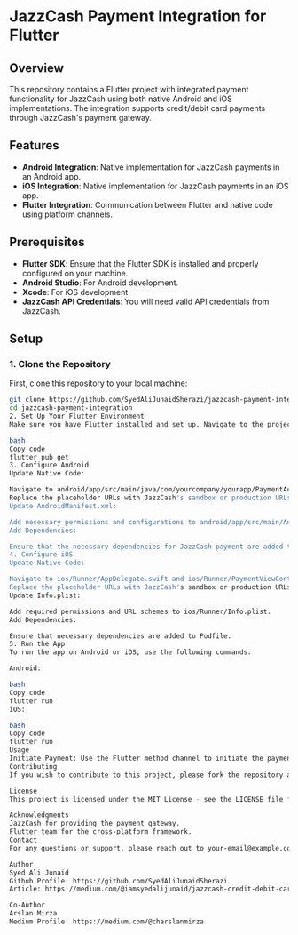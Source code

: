 # JazzCash Payment Integration for Flutter

## Overview

This repository contains a Flutter project with integrated payment functionality for JazzCash using both native Android and iOS implementations. The integration supports credit/debit card payments through JazzCash's payment gateway.

## Features

- **Android Integration**: Native implementation for JazzCash payments in an Android app.
- **iOS Integration**: Native implementation for JazzCash payments in an iOS app.
- **Flutter Integration**: Communication between Flutter and native code using platform channels.

## Prerequisites

- **Flutter SDK**: Ensure that the Flutter SDK is installed and properly configured on your machine.
- **Android Studio**: For Android development.
- **Xcode**: For iOS development.
- **JazzCash API Credentials**: You will need valid API credentials from JazzCash.

## Setup

### 1. Clone the Repository

First, clone this repository to your local machine:

```bash
git clone https://github.com/SyedAliJunaidSherazi/jazzcash-payment-integration.git
cd jazzcash-payment-integration
2. Set Up Your Flutter Environment
Make sure you have Flutter installed and set up. Navigate to the project directory and get the Flutter dependencies:

bash
Copy code
flutter pub get
3. Configure Android
Update Native Code:

Navigate to android/app/src/main/java/com/yourcompany/yourapp/PaymentActivity.java.
Replace the placeholder URLs with JazzCash's sandbox or production URLs in your native code.
Update AndroidManifest.xml:

Add necessary permissions and configurations to android/app/src/main/AndroidManifest.xml.
Add Dependencies:

Ensure that the necessary dependencies for JazzCash payment are added to android/app/build.gradle.
4. Configure iOS
Update Native Code:

Navigate to ios/Runner/AppDelegate.swift and ios/Runner/PaymentViewController.swift.
Replace the placeholder URLs with JazzCash's sandbox or production URLs in your native code.
Update Info.plist:

Add required permissions and URL schemes to ios/Runner/Info.plist.
Add Dependencies:

Ensure that necessary dependencies are added to Podfile.
5. Run the App
To run the app on Android or iOS, use the following commands:

Android:

bash
Copy code
flutter run
iOS:

bash
Copy code
flutter run
Usage
Initiate Payment: Use the Flutter method channel to initiate the payment process. Example usage can be found in the provided sample code.
Contributing
If you wish to contribute to this project, please fork the repository and create a pull request with your changes. Make sure to follow the coding standards and include tests where applicable.

License
This project is licensed under the MIT License - see the LICENSE file for details.

Acknowledgments
JazzCash for providing the payment gateway.
Flutter team for the cross-platform framework.
Contact
For any questions or support, please reach out to your-email@example.com.

Author
Syed Ali Junaid
Github Profile: https://github.com/SyedAliJunaidSherazi
Article: https://medium.com/@iamsyedalijunaid/jazzcash-credit-debit-card-payment-integration-for-ios-and-android-a-comprehensive-guide-ea63d265d8f8

Co-Author
Arslan Mirza
Medium Profile: https://medium.com/@charslanmirza


